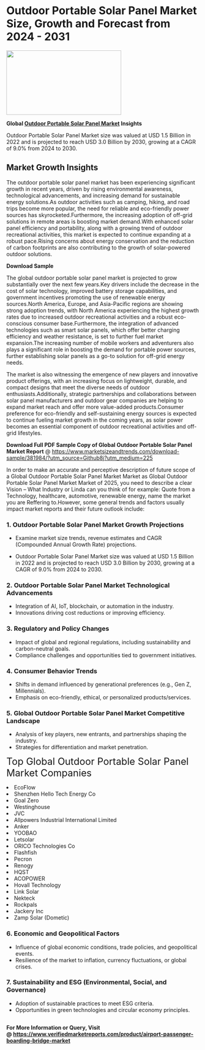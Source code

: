 <H1>Outdoor Portable Solar Panel Market Size, Growth and Forecast from 2024 - 2031</H1><img class="aligncenter size-medium wp-image-584254" src="https://thirdeyenews.in/wp-content/uploads/2024/09/Global-Market-Research-300x168.jpeg" alt="" width="300" height="168" /><p><strong>Global&nbsp;<a href="https://www.marketsizeandtrends.com/download-sample/381984/?utm_source=Github8j?utm_medium=225">Outdoor Portable Solar Panel Market</a> Insights</strong></p><p>Outdoor Portable Solar Panel Market size was valued at USD 1.5 Billion in 2022 and is projected to reach USD 3.0 Billion by 2030, growing at a CAGR of 9.0% from 2024 to 2030.</p><p><h2>Market Growth Insights</h2> <p>The outdoor portable solar panel market has been experiencing significant growth in recent years, driven by rising environmental awareness, technological advancements, and increasing demand for sustainable energy solutions.As outdoor activities such as camping, hiking, and road trips become more popular, the need for reliable and eco-friendly power sources has skyrocketed.Furthermore, the increasing adoption of off-grid solutions in remote areas is boosting market demand.With enhanced solar panel efficiency and portability, along with a growing trend of outdoor recreational activities, this market is expected to continue expanding at a robust pace.Rising concerns about energy conservation and the reduction of carbon footprints are also contributing to the growth of solar-powered outdoor solutions.</p> <p><strong>Download Sample</strong></p> <p>The global outdoor portable solar panel market is projected to grow substantially over the next few years.Key drivers include the decrease in the cost of solar technology, improved battery storage capabilities, and government incentives promoting the use of renewable energy sources.North America, Europe, and Asia-Pacific regions are showing strong adoption trends, with North America experiencing the highest growth rates due to increased outdoor recreational activities and a robust eco-conscious consumer base.Furthermore, the integration of advanced technologies such as smart solar panels, which offer better charging efficiency and weather resistance, is set to further fuel market expansion.The increasing number of mobile workers and adventurers also plays a significant role in boosting the demand for portable power sources, further establishing solar panels as a go-to solution for off-grid energy needs.<p>The market is also witnessing the emergence of new players and innovative product offerings, with an increasing focus on lightweight, durable, and compact designs that meet the diverse needs of outdoor enthusiasts.Additionally, strategic partnerships and collaborations between solar panel manufacturers and outdoor gear companies are helping to expand market reach and offer more value-added products.Consumer preference for eco-friendly and self-sustaining energy sources is expected to continue fueling market growth in the coming years, as solar power becomes an essential component of outdoor recreational activities and off-grid lifestyles.</p> <p><span class=""><strong>Download Full PDF Sample Copy of Global Outdoor Portable Solar Panel Market Report</strong> @ <a href="https://www.marketsizeandtrends.com/download-sample/381984/?utm_source=Github8j?utm_medium=225" target="_blank">https://www.marketsizeandtrends.com/download-sample/381984/?utm_source=Github8j?utm_medium=225</a></span></p><p>In order to make an accurate and perceptive description of future scope of a Global&nbsp;Outdoor Portable Solar Panel Market Market as Global&nbsp;Outdoor Portable Solar Panel Market Market of 2025, you need to describe a clear Vision &ndash; What Industry or Linda can you think of for example: Quote from a Technology, healthcare, automotive, renewable energy, name the market you are Reffering to.However, some general trends and factors usually impact market reports and their future outlook include:</p><h3>1.&nbsp;<strong>Outdoor Portable Solar Panel Market Growth Projections</strong></h3><ul><li>Examine market size trends, revenue estimates and CAGR (Compounded Annual Growth Rate) projections.</li><li><p>Outdoor Portable Solar Panel Market size was valued at USD 1.5 Billion in 2022 and is projected to reach USD 3.0 Billion by 2030, growing at a CAGR of 9.0% from 2024 to 2030.</p></li></ul><h3>2.&nbsp;<strong>Outdoor Portable Solar Panel Market Technological Advancements</strong></h3><ul><li>Integration of AI, IoT, blockchain, or automation in the industry.</li><li>Innovations driving cost reductions or improving efficiency.</li></ul><h3>3.&nbsp;<strong>Regulatory and Policy Changes</strong></h3><ul><li>Impact of global and regional regulations, including sustainability and carbon-neutral goals.</li><li>Compliance challenges and opportunities tied to government initiatives.</li></ul><h3>4.&nbsp;<strong>Consumer Behavior Trends</strong></h3><ul><li>Shifts in demand influenced by generational preferences (e.g., Gen Z, Millennials).</li><li>Emphasis on eco-friendly, ethical, or personalized products/services.</li></ul><h3>5.&nbsp;<strong>Global Outdoor Portable Solar Panel Market Competitive Landscape</strong></h3><ul><li>Analysis of key players, new entrants, and partnerships shaping the industry.</li><li>Strategies for differentiation and market penetration.</li></ul><p data-pm-slice="1 1 []"><span style="color: inherit; font-family: inherit; font-size: 25px;">Top Global Outdoor Portable Solar Panel Market Companies</span></p><div class="" data-test-id=""><p><li>EcoFlow</li><li> Shenzhen Hello Tech Energy Co</li><li> Goal Zero</li><li> Westinghouse</li><li> JVC</li><li> Allpowers Industrial International Limited</li><li> Anker</li><li> YOOBAO</li><li> Letsolar</li><li> ORICO Technologies Co</li><li> Flashfish</li><li> Pecron</li><li> Renogy</li><li> HQST</li><li> ACOPOWER</li><li> Hovall Technology</li><li> Link Solar</li><li> Nekteck</li><li> Rockpals</li><li> Jackery Inc</li><li> Zamp Solar (Dometic)</li></p></div><h3>6.&nbsp;<strong>Economic and Geopolitical Factors</strong></h3><ul><li>Influence of global economic conditions, trade policies, and geopolitical events.</li><li>Resilience of the market to inflation, currency fluctuations, or global crises.</li></ul><h3>7.&nbsp;<strong>Sustainability and ESG (Environmental, Social, and Governance)</strong></h3><ul><li>Adoption of sustainable practices to meet ESG criteria.</li><li>Opportunities in green technologies and circular economy principles.</li></ul><h2><strong style="font-size: 14px;">For More Information or Query, Visit @&nbsp;</strong><a style="background-color: #ffffff; font-size: 14px;" href="https://www.marketsizeandtrends.com/report/outdoor-portable-solar-panel-market/" target="_blank">https://www.verifiedmarketreports.com/product/airport-passenger-boarding-bridge-market</a></h2>